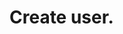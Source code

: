 #  Create user.

<api-endpoint openapi-path="../../specifications/api.yml" method="POST" endpoint="/user"/>
